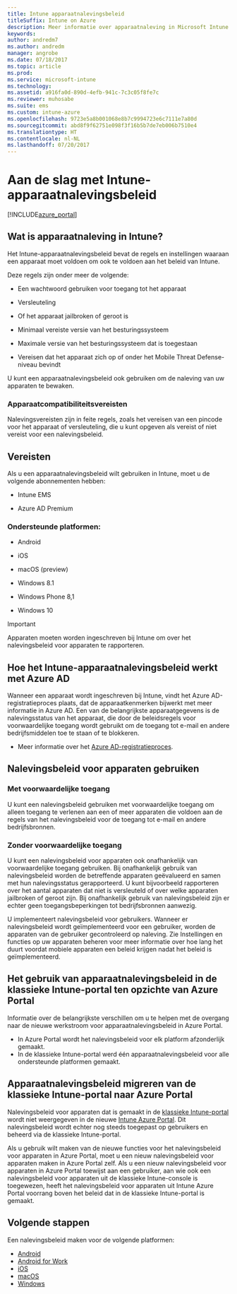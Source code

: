 ```yaml
---
title: Intune apparaatnalevingsbeleid
titleSuffix: Intune on Azure
description: Meer informatie over apparaatnaleving in Microsoft Intune
keywords: 
author: andredm7
ms.author: andredm
manager: angrobe
ms.date: 07/18/2017
ms.topic: article
ms.prod: 
ms.service: microsoft-intune
ms.technology: 
ms.assetid: a916fa0d-890d-4efb-941c-7c3c05f8fe7c
ms.reviewer: muhosabe
ms.suite: ems
ms.custom: intune-azure
ms.openlocfilehash: 9723e5a8b001068e8b7c9994723e6c7111e7a80d
ms.sourcegitcommit: abd8f9f62751e098f3f16b5b7de7eb006b7510e4
ms.translationtype: HT
ms.contentlocale: nl-NL
ms.lasthandoff: 07/20/2017
---
```

# <a name="get-started-with-intune-device-compliance-policies"></a>Aan de slag met Intune-apparaatnalevingsbeleid

[!INCLUDE[azure_portal](./includes/azure_portal.md)]

## <a name="what-is-device-compliance-in-intune"></a>Wat is apparaatnaleving in Intune?

Het Intune-apparaatnalevingsbeleid bevat de regels en instellingen waaraan een apparaat moet voldoen om ook te voldoen aan het beleid van Intune.

Deze regels zijn onder meer de volgende:

- Een wachtwoord gebruiken voor toegang tot het apparaat

- Versleuteling

- Of het apparaat jailbroken of geroot is

- Minimaal vereiste versie van het besturingssysteem

- Maximale versie van het besturingssysteem dat is toegestaan

- Vereisen dat het apparaat zich op of onder het Mobile Threat Defense-niveau bevindt

U kunt een apparaatnalevingsbeleid ook gebruiken om de naleving van uw apparaten te bewaken.

### <a name="device-compliance-requirements"></a>Apparaatcompatibiliteitsvereisten

Nalevingsvereisten zijn in feite regels, zoals het vereisen van een pincode voor het apparaat of versleuteling, die u kunt opgeven als vereist of niet vereist voor een nalevingsbeleid.

<!---### Actions for noncompliance

You can specify what needs to happen when a device is determined as noncompliant. This can be a sequence of actions during a specific time.
When you specify these actions, Intune will automatically initiate them in the sequence you specify. See the following example of a sequence of
actions for a device that continues to be in the noncompliant status for
a week:

-   When the device is first determined to be non-compliant, an email with noncompliant notification is sent to the user.

-   3 days after initial noncompliance state, a follow up reminder is sent to the user.

-   5 days after initial noncompliance state, a final reminder with a notification that access to company resources will be blocked on the device in 2 days if the compliance issues are not remediated is sent to the user.

-   7 days after initial noncompliance state, access to company resources is blocked. This requires that you have conditional access policy that specifies that access from noncompliant devices should    be blocked for services such as Exchange and SharePoint.

### Grace Period

This is the time between when a device is first determined as
noncompliant to when access to company resources on that device is blocked. This time allows for time that the user has to resolve
compliance issues on the device. You can also use this time to create your action sequences to send notifications to the user before their access is blocked.

Remember that you need to implement conditional access policies in addition to compliance policies in order for access to company resources to be blocked.--->

##  <a name="pre-requisites"></a>Vereisten

Als u een apparaatnalevingsbeleid wilt gebruiken in Intune, moet u de volgende abonnementen hebben:

- Intune EMS

- Azure AD Premium

###  <a name="supported-platforms"></a>Ondersteunde platformen:

-   Android

-   iOS

-   macOS (preview)

-   Windows 8.1

-   Windows Phone 8,1

-   Windows 10

> [!IMPORTANT]
> Apparaten moeten worden ingeschreven bij Intune om over het nalevingsbeleid voor apparaten te rapporteren.

## <a name="how-intune-device-compliance-policies-work-with-azure-ad"></a>Hoe het Intune-apparaatnalevingsbeleid werkt met Azure AD

Wanneer een apparaat wordt ingeschreven bij Intune, vindt het Azure AD-registratieproces plaats, dat de apparaatkenmerken bijwerkt met meer informatie in Azure AD. Een van de belangrijkste apparaatgegevens is de nalevingsstatus van het apparaat, die door de beleidsregels voor voorwaardelijke toegang wordt gebruikt om de toegang tot e-mail en andere bedrijfsmiddelen toe te staan of te blokkeren.

- Meer informatie over het [Azure AD-registratieproces](https://docs.microsoft.com/azure/active-directory/active-directory-device-registration-overview).

##  <a name="ways-to-use-device-compliance-policies"></a>Nalevingsbeleid voor apparaten gebruiken

### <a name="with-conditional-access"></a>Met voorwaardelijke toegang
U kunt een nalevingsbeleid gebruiken met voorwaardelijke toegang om alleen toegang te verlenen aan een of meer apparaten die voldoen aan de regels van het nalevingsbeleid voor de toegang tot e-mail en andere bedrijfsbronnen.

### <a name="without-conditional-access"></a>Zonder voorwaardelijke toegang
U kunt een nalevingsbeleid voor apparaten ook onafhankelijk van voorwaardelijke toegang gebruiken. Bij onafhankelijk gebruik van nalevingsbeleid worden de betreffende apparaten geëvalueerd en samen met hun nalevingsstatus gerapporteerd. U kunt bijvoorbeeld rapporteren over het aantal apparaten dat niet is versleuteld of over welke apparaten jailbroken of geroot zijn. Bij onafhankelijk gebruik van nalevingsbeleid zijn er echter geen toegangsbeperkingen tot bedrijfsbronnen aanwezig.

U implementeert nalevingsbeleid voor gebruikers. Wanneer er nalevingsbeleid wordt geïmplementeerd voor een gebruiker, worden de apparaten van de gebruiker gecontroleerd op naleving. Zie Instellingen en functies op uw apparaten beheren voor meer informatie over hoe lang het duurt voordat mobiele apparaten een beleid krijgen nadat het beleid is geïmplementeerd.

##  <a name="using-device-compliance-policies-in-the-intune-classic-portal-vs-azure-portal"></a>Het gebruik van apparaatnalevingsbeleid in de klassieke Intune-portal ten opzichte van Azure Portal

Informatie over de belangrijkste verschillen om u te helpen met de overgang naar de nieuwe werkstroom voor apparaatnalevingsbeleid in Azure Portal.

- In Azure Portal wordt het nalevingsbeleid voor elk platform afzonderlijk gemaakt.
- In de klassieke Intune-portal werd één apparaatnalevingsbeleid voor alle ondersteunde platformen gemaakt.

<!--- -   In the Azure portal, you have the ability to specify actions and notifications that are intiated when a device is determined to be noncompliant. This ability does not exist in the Intune admin console.

-   In the Azure portal, you can set a grace period to allow time for the end-user to get their device back to compliance status before they completely lose the ability to get company data on their device. This is not available in the Intune admin console.--->

##  <a name="migrate-device-compliance-policies-from-the-intune-classic-portal-to-the-azure-portal"></a>Apparaatnalevingsbeleid migreren van de klassieke Intune-portal naar Azure Portal

Nalevingsbeleid voor apparaten dat is gemaakt in de [klassieke Intune-portal](https://manage.microsoft.com) wordt niet weergegeven in de nieuwe [Intune Azure Portal](https://portal.azure.com). Dit nalevingsbeleid wordt echter nog steeds toegepast op gebruikers en beheerd via de klassieke Intune-portal.

Als u gebruik wilt maken van de nieuwe functies voor het nalevingsbeleid voor apparaten in Azure Portal, moet u een nieuw nalevingsbeleid voor apparaten maken in Azure Portal zelf. Als u een nieuw nalevingsbeleid voor apparaten in Azure Portal toewijst aan een gebruiker, aan wie ook een nalevingsbeleid voor apparaten uit de klassieke Intune-console is toegewezen, heeft het nalevingsbeleid voor apparaten uit Intune Azure Portal voorrang boven het beleid dat in de klassieke Intune-portal is gemaakt.

##  <a name="next-steps"></a>Volgende stappen

Een nalevingsbeleid maken voor de volgende platformen:

- [Android](compliance-policy-create-android.md)
- [Android for Work](compliance-policy-create-android-for-work.md)
- [iOS](compliance-policy-create-ios.md)
- [macOS](compliance-policy-create-mac-os.md)
- [Windows](compliance-policy-create-windows.md)
